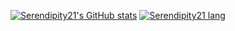 [![Serendipity21's GitHub stats](https://github-readme-stats.vercel.app/api?username=Serendipity21&show_icons=true)](https://github.com/anuraghazra/github-readme-stats)
[![Serendipity21 lang](https://github-readme-stats.vercel.app/api/top-langs/?username=Serendipity21&hide=html)](https://github.com/anuraghazra/github-readme-stats)